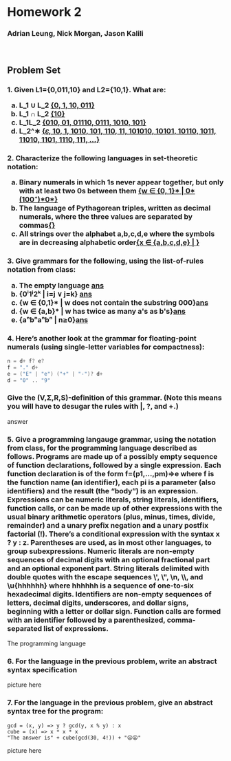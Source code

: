 # Homework 2

### Adrian Leung, Nick Morgan, Jason Kalili

<br>

## Problem Set

<h3>1. Given L1={0,011,10} and L2={10,1}. What are:
<ol style = 'list-style-type: lower-latin;'>
    <li> L_1 ∪ L_2 <u>{0, 1, 10, 011}</u>
    <li> L_1 ∩ L_2 <u>{10}</u>
    <li> L_1L_2 <u>{010, 01, 01110, 0111, 1010, 101}</u>
    <li> L_2^∗ <u>{𝜀, 10, 1, 1010, 101, 110, 11, 101010, 10101, 10110, 1011, 11010, 1101, 1110, 111, ...}</u>
</ol>
</h3>

<h3>2. Characterize the following languages in set-theoretic notation:
<ol style = 'list-style-type: lower-latin;'>
    <li> Binary numerals in which 1s never appear together, but only with at least two 0s between them <u>{w ∈ {0, 1}* | 0*(100⁺)*0*}</u>
    <li>The language of Pythagorean triples, written as decimal numerals, where the three values are separated by commas<u>{}</u>
    <li>All strings over the alphabet a,b,c,d,e where the symbols are in decreasing alphabetic order<u>{x ∈ {a,b,c,d,e} | }</u>
</ol>
</h3>

<h3>3. Give grammars for the following, using the list-of-rules notation from class:
<ol style = 'list-style-type: lower-latin;'>
    <li> The empty language <u>ans</u>
    <li> {0ⁱ1ʲ2ᵏ | i=j ∨ j=k} <u>ans</u>
    <li>{w ∈ {0,1}* | w does not contain the substring 000}<u>ans</u>
    <li>{w ∈ {a,b}* | w has twice as many a's as b's}<u>ans</u>
    <li>{aⁿbⁿaⁿbⁿ | n≥0}<u>ans</u>
</ol>
</h3>

<h3>4. Here’s another look at the grammar for floating-point numerals (using single-letter variables for compactness):</h3>

```Java
n = d+ f? e?
f = "." d+
e = ("E" | "e") ("+" | "-")? d+
d = "0" .. "9"
```

<h3>Give the (V,Σ,R,S)-definition of this grammar. (Note this means you will have to desugar the rules with |, ?, and +.)</h3>

<p>answer</p>

<h3>5. Give a programming langauge grammar, using the notation from class, for the programming language described as follows. Programs are made up of a possibly empty sequence of function declarations, followed by a single expression. Each function declaration is of the form f=(p1,…,pm)⇒e where f is the function name (an identifier), each pi is a parameter (also identifiers) and the result (the “body”) is an expression. Expressions can be numeric literals, string literals, identifiers, function calls, or can be made up of other expressions with the usual binary arithmetic operators (plus, minus, times, divide, remainder) and a unary prefix negation and a unary postfix factorial (!). There’s a conditional expression with the syntax x ? y : z. Parentheses are used, as in most other languages, to group subexpressions. Numeric literals are non-empty sequences of decimal digits with an optional fractional part and an optional exponent part. String literals delimited with double quotes with the escape sequences \', \", \n, \\, and \u{hhhhhh} where hhhhhh is a sequence of one-to-six hexadecimal digits. Identifiers are non-empty sequences of letters, decimal digits, underscores, and dollar signs, beginning with a letter or dollar sign. Function calls are formed with an identifier followed by a parenthesized, comma-separated list of expressions.</h3>

<p>The programming language</p>

<h3>6. For the language in the previous problem, write an abstract syntax specification </h3>

<p>picture here</p>

<h3>7. For the language in the previous problem, give an abstract syntax tree for the program:</h3>

```
gcd = (x, y) => y ? gcd(y, x % y) : x
cube = (x) => x * x * x
"The answer is" + cube(gcd(30, 4!)) + "😦😦"
```

<p>picture here</p>
